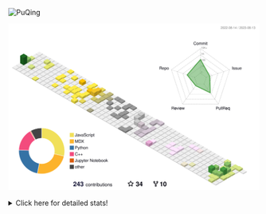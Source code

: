 ![PuQing](https://user-images.githubusercontent.com/27223114/171565019-9a56fae6-b08b-421f-99db-7e830da42371.png)

![](./profile-3d-contrib/profile-season-animate.svg)

<details>
<summary>Click here for detailed stats!</summary>

<!--START_SECTION:waka-->
![Lines of code](https://img.shields.io/badge/From%20Hello%20World%20I%27ve%20Written-753.9%20thousand%20lines%20of%20code-blue)

**🐱 My GitHub Data** 

> 📦 254.1 kB Used in GitHub's Storage 
 > 
> 🏆 146 Contributions in the Year 2023
 > 
> 🚫 Not Opted to Hire
 > 
> 📜 30 Public Repositories 
 > 
> 🔑 27 Private Repositories 
 > 
**I'm an Early 🐤** 

```text
🌞 Morning                330 commits         ███░░░░░░░░░░░░░░░░░░░░░░   12.90 % 
🌆 Daytime                1232 commits        ████████████░░░░░░░░░░░░░   48.14 % 
🌃 Evening                244 commits         ██░░░░░░░░░░░░░░░░░░░░░░░   09.53 % 
🌙 Night                  753 commits         ███████░░░░░░░░░░░░░░░░░░   29.43 % 
```


📊 **This Week I Spent My Time On** 

```text
💬 Programming Languages: 
Python                   4 hrs 6 mins        █████████████████░░░░░░░░   68.12 % 
Markdown                 1 hr                ████░░░░░░░░░░░░░░░░░░░░░   16.72 % 
Jupyter Notebook         50 mins             ████░░░░░░░░░░░░░░░░░░░░░   14.05 % 
Other                    2 mins              ░░░░░░░░░░░░░░░░░░░░░░░░░   00.64 % 
C++                      1 min               ░░░░░░░░░░░░░░░░░░░░░░░░░   00.47 % 

🔥 Editors: 
VS Code                  5 hrs 6 mins        █████████████████████░░░░   84.70 % 
Obsidian                 55 mins             ████░░░░░░░░░░░░░░░░░░░░░   15.30 % 

💻 Operating System: 
WSL                      5 hrs 5 mins        █████████████████████░░░░   84.45 % 
Windows                  55 mins             ████░░░░░░░░░░░░░░░░░░░░░   15.31 % 
Linux                    0 secs              ░░░░░░░░░░░░░░░░░░░░░░░░░   00.24 % 
```


<!--END_SECTION:waka-->
</details>
